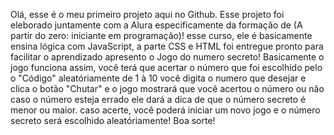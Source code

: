 Olá, esse é o meu primeiro projeto aqui no Github.
Esse projeto foi eleborado juntamente com a Alura especificamente da formação de (A partir do zero: iniciante em programação)!
esse curso, ele é basicamente ensina lógica com JavaScript, a parte CSS e HTML foi entregue pronto para facilitar o aprendizado
apresento o Jogo do numero secreto!
Basicamente o jogo funciona assim, você terá que acertar o número que foi escolhido pelo o "Código" aleatóriamente de 1 à 10
você digita o numero que desejar e clica o botão "Chutar" e o jogo mostrará que você acertou o número ou não
caso o número esteja errado ele dará a dica de que o número secreto é menor ou maior.
caso acerte, você poderá iniciar um novo jogo e o número secreto será escolhido aleatóriamente!
Boa sorte!
